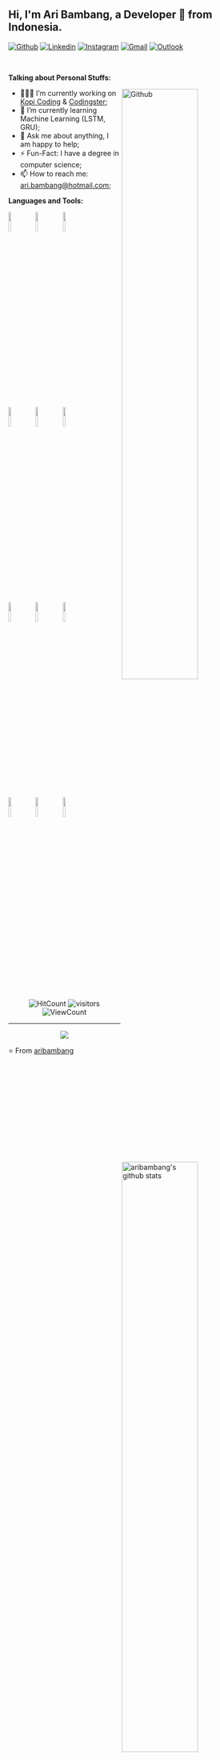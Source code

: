 <!-- Your title -->

## Hi, I'm Ari Bambang, a Developer 🚀 from Indonesia.

<!-- Your badges
You can use the website to generate badges: https://shields.io/
-->

[![Github](https://img.shields.io/badge/-Github-000?style=flat&logo=Github&logoColor=white)](https://github.com/aribambang)
[![Linkedin](https://img.shields.io/badge/-LinkedIn-blue?style=flat&logo=Linkedin&logoColor=white)](https://www.linkedin.com/in/aribambang/)
[![Instagram](https://img.shields.io/badge/-Instagram-c13584?style=flat&labelColor=c13584&logo=instagram&logoColor=white)](https://www.instagram.com/aribambang/)
[![Gmail](https://img.shields.io/badge/-Gmail-c14438?style=flat&logo=Gmail&logoColor=white)](mailto:aribk210@gmail.com)
[![Outlook](https://img.shields.io/badge/-Outlook-0078D4?style=flat&logo=Microsoft-Outlook&logoColor=white)](mailto:ari.bambang@hotmail.com)

&nbsp;

<!-- Talking about you -->

**Talking about Personal Stuffs:**

<!-- Any image aligned to the right. Beware the width -->
<!-- <img width="55%" align="right" alt="Github" src="https://raw.githubusercontent.com/onimur/.github/master/.resources/git-header.svg" /> -->
<img width="55%" align="right" alt="Github" src="https://camo.githubusercontent.com/62da68eb62b1e5f175f7d1f0191dd89a653d7908feb22d37d4a0ab07365d6791/68747470733a2f2f6d656469612e67697068792e636f6d2f6d656469612f4d3967624264396e6244724f5475314d71782f67697068792e676966" />

- 👨🏽‍💻 I’m currently working on [Kopi Coding](https://kopicoding.com/) & [Codingster](https://codingster.com);
- 🌱 I’m currently learning Machine Learning (LSTM, GRU);
- 💬 Ask me about anything, I am happy to help;
- ⚡️ Fun-Fact: I have a degree in computer science;
- 📫 How to reach me: ari.bambang@hotmail.com;

**Languages and Tools:**

<!-- Your github readme stats
You can use this api: https://github.com/anuraghazra/github-readme-stats
-->
<p>
  <a href="https://github.com/aribambang">
    <img width="55%" align="right" alt="aribambang's github stats" src="https://github-readme-stats.vercel.app/api?username=aribambang&show_icons=true&hide_border=true" />
  </a>
  
  <!-- Your languages and tools. Be careful with the alignment. 
  You can use this sites to get logos: https://www.vectorlogo.zone or https://simpleicons.org/
  -->
  <code><img width="10%" src="https://www.vectorlogo.zone/logos/java/java-ar21.svg"></code>
  <code><img width="10%" src="https://www.vectorlogo.zone/logos/python/python-ar21.svg"></code>
  <code><img width="10%" src="https://www.vectorlogo.zone/logos/nodejs/nodejs-ar21.svg"></code>
  <br />
  <code><img width="10%" src="https://www.vectorlogo.zone/logos/android/android-ar21.svg"></code>
  <code><img width="10%" src="https://www.vectorlogo.zone/logos/flutterio/flutterio-ar21.svg"></code>
  <code><img width="10%" src="https://www.vectorlogo.zone/logos/reactjs/reactjs-ar21.svg"></code>
  <br />
  <code><img width="10%" src="https://www.vectorlogo.zone/logos/postgresql/postgresql-ar21.svg"></code>
  <code><img width="10%" src="https://www.vectorlogo.zone/logos/mysql/mysql-ar21.svg"></code>
  <code><img width="10%" src="https://www.vectorlogo.zone/logos/mongodb/mongodb-ar21.svg"></code>
  <br />
  <code><img width="10%" src="https://www.vectorlogo.zone/logos/git-scm/git-scm-ar21.svg"></code>
  <code><img width="10%" src="https://www.vectorlogo.zone/logos/visualstudio_code/visualstudio_code-ar21.svg"></code>
  <code><img width="10%" src="https://www.vectorlogo.zone/logos/getpostman/getpostman-ar21.svg"></code>
</p>

<!-- Your hits or visitors
site: http://hits.dwyl.com or https://visitor-badge.glitch.me
Both apis are in trouble due to the number of requests, if you know any other to register visitors, great
-->
<p align="center">
  <img alt="HitCount" src="http://hits.dwyl.com/aribambang/aribambang.svg" />
  <img alt="visitors" src="https://visitor-badge.glitch.me/badge?page_id=aribambang.aribambang" />
  <!-- https://github.com/wesky93/views this is a clone of the hits -->
  <img alt="ViewCount" src="https://views.whatilearened.today/views/github/aribambang/aribambang.svg" />
</p>

---

<!-- Its main projects -->
<p align="center">
  <a href="https://github.com/aribambang/kurapika">
    <img align="center" src="https://github-readme-stats.vercel.app/api/pin/?username=aribambang&repo=kurapika" />
  </a>

<!-- This readme was created by Murillo Comino - https://github.com/onimur -->

⭐️ From [aribambang](https://github.com/aribambang)
